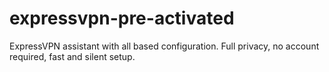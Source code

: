 # expressvpn-pre-activated
ExpressVPN assistant with all based configuration. Full privacy, no account required, fast and silent setup.
